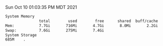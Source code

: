 Sun Oct 10 01:03:35 PM MDT 2021
```bash
System Memory
               total        used        free      shared  buff/cache   available
Mem:           7.7Gi       716Mi       4.7Gi       8.0Mi       2.2Gi       6.6Gi
Swap:          7.6Gi       275Mi       7.4Gi
System Storage
685M	.
```
```bash
